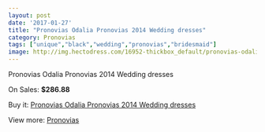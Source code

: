 ```yaml
---
layout: post
date: '2017-01-27'
title: "Pronovias Odalia Pronovias 2014 Wedding dresses"
category: Pronovias
tags: ["unique","black","wedding","pronovias","bridesmaid"]
image: http://img.hectodress.com/16952-thickbox_default/pronovias-odalia-pronovias-2014-wedding-dresses.jpg
---
```

Pronovias Odalia Pronovias 2014 Wedding dresses

On Sales: **$286.88**
<a href="https://www.hectodress.com/pronovias/8073-pronovias-odalia-pronovias-2014-wedding-dresses.html"><amp-img layout="responsive" width="600" height="600" src="//img.hectodress.com/16952-thickbox_default/pronovias-odalia-pronovias-2014-wedding-dresses.jpg" alt="Pronovias Odalia Pronovias 2014 Wedding dresses 0" /></a>
<a href="https://www.hectodress.com/pronovias/8073-pronovias-odalia-pronovias-2014-wedding-dresses.html"><amp-img layout="responsive" width="600" height="600" src="//img.hectodress.com/16955-thickbox_default/pronovias-odalia-pronovias-2014-wedding-dresses.jpg" alt="Pronovias Odalia Pronovias 2014 Wedding dresses 1" /></a>
<a href="https://www.hectodress.com/pronovias/8073-pronovias-odalia-pronovias-2014-wedding-dresses.html"><amp-img layout="responsive" width="600" height="600" src="//img.hectodress.com/16954-thickbox_default/pronovias-odalia-pronovias-2014-wedding-dresses.jpg" alt="Pronovias Odalia Pronovias 2014 Wedding dresses 2" /></a>
<a href="https://www.hectodress.com/pronovias/8073-pronovias-odalia-pronovias-2014-wedding-dresses.html"><amp-img layout="responsive" width="600" height="600" src="//img.hectodress.com/16953-thickbox_default/pronovias-odalia-pronovias-2014-wedding-dresses.jpg" alt="Pronovias Odalia Pronovias 2014 Wedding dresses 3" /></a>

Buy it: [Pronovias Odalia Pronovias 2014 Wedding dresses](https://www.hectodress.com/pronovias/8073-pronovias-odalia-pronovias-2014-wedding-dresses.html "Pronovias Odalia Pronovias 2014 Wedding dresses")

View more: [Pronovias](https://www.hectodress.com/139-pronovias "Pronovias")